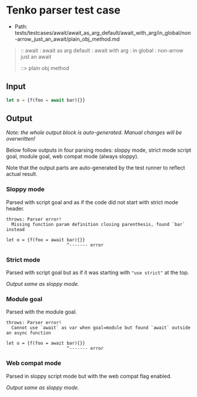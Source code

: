 # Tenko parser test case

- Path: tests/testcases/await/await_as_arg_default/await_with_arg/in_global/non-arrow_just_an_await/plain_obj_method.md

> :: await : await as arg default : await with arg : in global : non-arrow just an await
>
> ::> plain obj method

## Input

`````js
let o = {f(foo = await bar){}}
`````

## Output

_Note: the whole output block is auto-generated. Manual changes will be overwritten!_

Below follow outputs in four parsing modes: sloppy mode, strict mode script goal, module goal, web compat mode (always sloppy).

Note that the output parts are auto-generated by the test runner to reflect actual result.

### Sloppy mode

Parsed with script goal and as if the code did not start with strict mode header.

`````
throws: Parser error!
  Missing function param definition closing parenthesis, found `bar` instead

let o = {f(foo = await bar){}}
                       ^------- error
`````

### Strict mode

Parsed with script goal but as if it was starting with `"use strict"` at the top.

_Output same as sloppy mode._

### Module goal

Parsed with the module goal.

`````
throws: Parser error!
  Cannot use `await` as var when goal=module but found `await` outside an async function

let o = {f(foo = await bar){}}
                       ^------- error
`````


### Web compat mode

Parsed in sloppy script mode but with the web compat flag enabled.

_Output same as sloppy mode._
